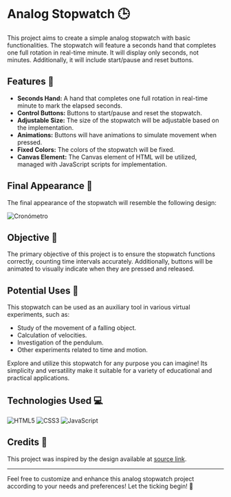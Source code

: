 # Analog Stopwatch 🕒

This project aims to create a simple analog stopwatch with basic functionalities. The stopwatch will feature a seconds hand that completes one full rotation in real-time minute. It will display only seconds, not minutes. Additionally, it will include start/pause and reset buttons.

## Features 🚀

- **Seconds Hand:** A hand that completes one full rotation in real-time minute to mark the elapsed seconds.
- **Control Buttons:** Buttons to start/pause and reset the stopwatch.
- **Adjustable Size:** The size of the stopwatch will be adjustable based on the implementation.
- **Animations:** Buttons will have animations to simulate movement when pressed.
- **Fixed Colors:** The colors of the stopwatch will be fixed.
- **Canvas Element:** The Canvas element of HTML will be utilized, managed with JavaScript scripts for implementation.

## Final Appearance 🎨

The final appearance of the stopwatch will resemble the following design:

![Cronómetro](https://www.aulascript.com/proyectos/cronometro/cronometro.png)

## Objective 🎯

The primary objective of this project is to ensure the stopwatch functions correctly, counting time intervals accurately. Additionally, buttons will be animated to visually indicate when they are pressed and released.

## Potential Uses 🌟

This stopwatch can be used as an auxiliary tool in various virtual experiments, such as:

- Study of the movement of a falling object.
- Calculation of velocities.
- Investigation of the pendulum.
- Other experiments related to time and motion.

Explore and utilize this stopwatch for any purpose you can imagine! Its simplicity and versatility make it suitable for a variety of educational and practical applications.

## Technologies Used 💻

![HTML5](https://upload.wikimedia.org/wikipedia/commons/thumb/6/61/HTML5_logo_and_wordmark.svg/40px-HTML5_logo_and_wordmark.svg.png)
![CSS3](https://upload.wikimedia.org/wikipedia/commons/thumb/d/d5/CSS3_logo_and_wordmark.svg/35px-CSS3_logo_and_wordmark.svg.png)
![JavaScript](https://upload.wikimedia.org/wikipedia/commons/thumb/6/6a/JavaScript-logo.png/40px-JavaScript-logo.png)



## Credits 🙌

This project was inspired by the design available at [source link](https://www.aulascript.com/proyectos/cronometro/index.html).

---

Feel free to customize and enhance this analog stopwatch project according to your needs and preferences! Let the ticking begin! 🎉
